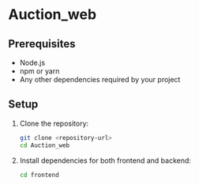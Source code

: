 # Auction_web

## Prerequisites
- Node.js
- npm or yarn
- Any other dependencies required by your project

## Setup
1. Clone the repository:
    ```bash
    git clone <repository-url>
    cd Auction_web
    ```

2. Install dependencies for both frontend and backend:
    ```bash
    cd frontend